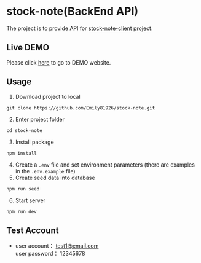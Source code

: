 # stock-note(BackEnd API)
The project is to provide API for [stock-note-client project](https://github.com/Emily81926/stock-note-client).

## Live DEMO
Please click [here](https://stock-note-client.onrender.com) to go to DEMO website.

## Usage
1. Download project to local
```
git clone https://github.com/Emily81926/stock-note.git
```
2. Enter project folder
```
cd stock-note
```
3. Install package
```
npm install
```
4. Create a `.env` file and set environment parameters (there are examples in the `.env.example` file)
5. Create seed data into database
```
npm run seed
```
6. Start server
```
npm run dev
```

## Test Account 
* user account： test1@email.com  
  user password： 12345678

